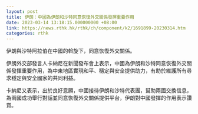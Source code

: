 ```yaml
---
layout: post
title: 伊朗：中國為伊朗和沙特同意恢復外交關係發揮重要作用
date: 2023-03-14 13:18:15.000000000 +08:00
link: https://news.rthk.hk/rthk/ch/component/k2/1691899-20230314.htm
categories: rthk
---
```


伊朗與沙特阿拉伯在中國的斡旋下，同意恢復外交關係。

伊朗外交部發言人卡納尼在新聞發布會上表示，中國為伊朗和沙特同意恢復外交關係發揮重要作用，為中東地區實現和平、穩定與安全提供助力，有助於維護所有尋求穩定與安全國家的共同利益。

卡納尼又表示，出於良好意願，中國接待伊朗和沙特代表團，幫助兩國交換信息，為兩國成功舉行對話並同意恢復外交關係提供平台，伊朗對中國發揮的作用表示讚賞。
